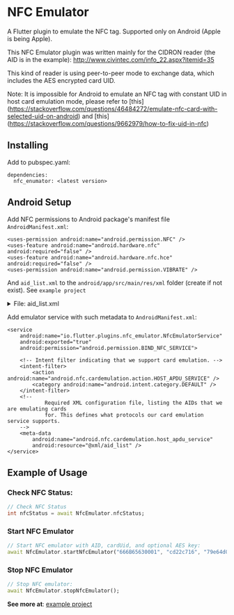 # NFC Emulator

A Flutter plugin to emulate the NFC tag. Supported only on Android (Apple is being Apple).

This NFC Emulator plugin was written mainly for the CIDRON reader (the AID is in the example):
http://www.civintec.com/info_22.aspx?itemid=35

This kind of reader is using peer-to-peer mode to exchange data, which includes the AES encrypted card UID.

Note:
It is impossible for Android to emulate an NFC tag with constant UID in host card emulation mode,
please refer to [this] (https://stackoverflow.com/questions/46484272/emulate-nfc-card-with-selected-uid-on-android)
and [this] (https://stackoverflow.com/questions/9662979/how-to-fix-uid-in-nfc)

## Installing

Add to pubspec.yaml:

```
dependencies:
  nfc_enumator: <latest version>
```

## Android Setup

Add NFC permissions to Android package's manifest file `AndroidManifest.xml`:

```
<uses-permission android:name="android.permission.NFC" />
<uses-feature android:name="android.hardware.nfc" android:required="false" />
<uses-feature android:name="android.hardware.nfc.hce" android:required="false" />
<uses-permission android:name="android.permission.VIBRATE" />
```

And `aid_list.xml` to the `android/app/src/main/res/xml` folder (create if not exist). See `example project`

<details><summary>File: aid_list.xml</summary>
```
<?xml version="1.0" encoding="utf-8"?>
<host-apdu-service xmlns:android="http://schemas.android.com/apk/res/android"
    android:requireDeviceUnlock="false">
    <aid-group android:category="other">
        <aid-filter android:name="<Replace with your AID>"/>
    </aid-group>
</host-apdu-service>
```
</details>

Add emulator service with such metadata to `AndroidManifest.xml`:
```
<service
	android:name="io.flutter.plugins.nfc_emulator.NfcEmulatorService"
	android:exported="true"
	android:permission="android.permission.BIND_NFC_SERVICE">

	<!-- Intent filter indicating that we support card emulation. -->
	<intent-filter>
		<action android:name="android.nfc.cardemulation.action.HOST_APDU_SERVICE" />
		<category android:name="android.intent.category.DEFAULT" />
	</intent-filter>
	<!--
			Required XML configuration file, listing the AIDs that we are emulating cards
			for. This defines what protocols our card emulation service supports.
	-->
	<meta-data
		android:name="android.nfc.cardemulation.host_apdu_service"
		android:resource="@xml/aid_list" />
</service>
```

## Example of Usage

### Check NFC Status:

``` dart
// Check NFC Status
int nfcStatus = await NfcEmulator.nfcStatus;
```

### Start NFC Emulator

``` dart
// Start NFC emulator with AID, cardUid, and optional AES key:
await NfcEmulator.startNfcEmulator("666B65630001", "cd22c716", "79e64d05ed6475d3acf405d6a9cd506b");
```

### Stop NFC Emulator

``` dart
// Stop NFC emulator:
await NfcEmulator.stopNfcEmulator();
```

**See more at**: [example project](example/lib/main.dart)